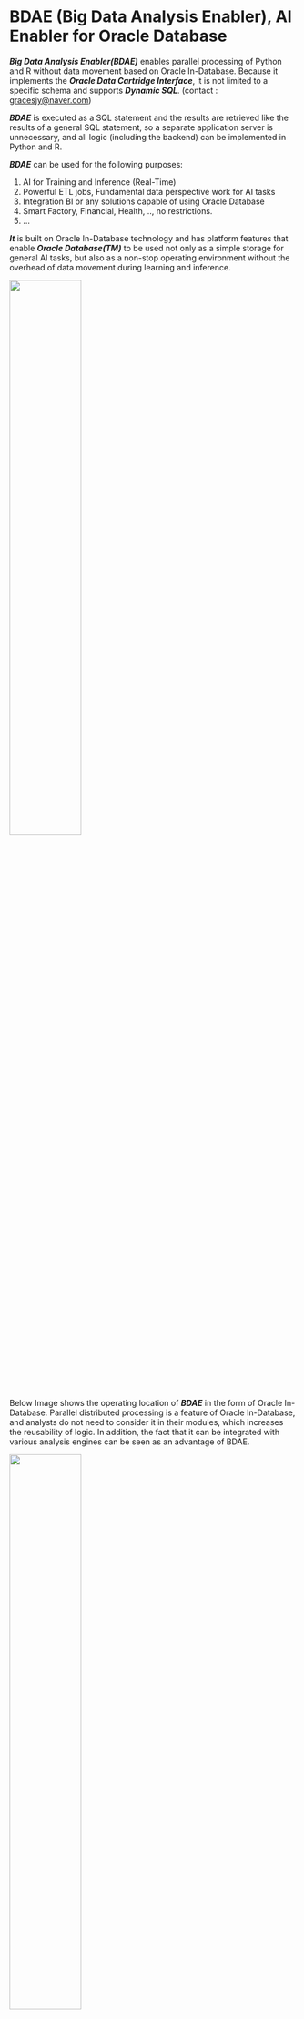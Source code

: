 # BDAE (Big Data Analysis Enabler), AI Enabler for Oracle Database

***Big Data Analysis Enabler(BDAE)*** enables parallel processing of Python and R without data movement based on Oracle In-Database.
Because it implements the ***Oracle Data Cartridge Interface***, it is not limited to a specific schema and supports ***Dynamic SQL***.
(contact : gracesjy@naver.com)<br>

***BDAE*** is executed as a SQL statement and the results are retrieved like the results of a general SQL statement, 
so a separate application server is unnecessary, and all logic (including the backend) can be implemented in Python and R. 

***BDAE*** can be used for the following purposes:
1. AI for Training and Inference (Real-Time)
2. Powerful ETL jobs, Fundamental data perspective work for AI tasks
3. Integration BI or any solutions capable of using Oracle Database
4. Smart Factory, Financial, Health, .., no restrictions.
5. ...

***It*** is built on Oracle In-Database technology and has platform features that enable ***Oracle Database(TM)***
to be used not only as a simple storage for general AI tasks, but also as a non-stop operating environment
without the overhead of data movement during learning and inference.

<img src="https://github.com/gracesjy/bdae/blob/main/images/Oracle_In_Database.png" width="50%" height="50%">

Below Image shows the operating location of ***BDAE*** in the form of Oracle In-Database.
Parallel distributed processing is a feature of Oracle In-Database, and analysts do not need to consider it in their modules, which increases the reusability of logic.
In addition, the fact that it can be integrated with various analysis engines can be seen as an advantage of BDAE. 

<img src="https://github.com/gracesjy/bdae/blob/main/images/BDAE_ARCH.png" width="50%" height="50%">


This can improve performance by reducing the number of DB calls while writing backend programs in Python and R.<br>
***Note)*** <br>
1.    ***BDAE*** was developed with inspiration from ***Oracle R Enterprise*** and was created solely using Oracle manuals.<br>
      However, it took a lot of time to develop through trial and error due to the lack of examples.<br>
      This is a work that I thought of and created on my own.<br>
2.    ***BDAE*** enables your Python/R modules to run with parallelism like ***Oracle R Enterprise***. <br>
3.    But, ***BDAE*** has no alogithm unlike **Oracle R Enterprise**, just Tool for AI (Machine Learning). <br>
      Algorithms are not included because they are constantly evolving and changing. This is also because analysts can do better. <br>

## How To run (3 Steps to Run !)
1. Register your Python/R model in the designated Oracle Database's table or save file in PYTHONPATH directory.
2. Register the SQL to bind source data and your model.
3. Run the SQL and get the results.  you can get results any tools capable of connecting Oracle Database.
***Note*** Using BDAE Web, you can simply and easily register Python/R and SQLs with Editor. (just copy & paste from Jupyter Notebook or Something)

### Step-1) Make Your Python module (ML/DL/ ...)

You must make entry function of module, for example describe().
others are helper functions. 

```python
import numpy as np
import os
import matplotlib as mpl
import matplotlib.pyplot as plt
import pandas as pd
import tempfile
import base64
from pandas.plotting import scatter_matrix

def make_output(df, key, data):
   df[key] = data
   return df

def image_to_html():
   tmp_file_name = tempfile.NamedTemporaryFile().name + '.png'
   plt.savefig(tmp_file_name)
   image = open(tmp_file_name, 'rb')
   image_read = image.read()
   image_64_encode = base64.b64encode(image_read)
   uri = '<img src="data:img/png;base64,' + image_64_encode.decode() + '">'
   html_str = "<html><body>" + uri + "</body></html>"
   if os.path.exists(tmp_file_name):
      os.remove(tmp_file_name)
   return html_str

def describe(housing):
   # 0) Prepare Output
   tupleStart = {'subject': [ 'General ML' ] }
   pdf = pd.DataFrame(tupleStart)

   # 1) Historam
   housing.hist(bins=50, figsize=(20,15))
   a = image_to_html()
   pdf = make_output(pdf, 'Histogram', a)

   # 2) Scatter Plot
   housing.plot(kind="scatter", x="LONGITUDE", y="LATITUDE", alpha=0.4,
             s=housing["POPULATION"]/100, label="POPULATION", figsize=(10,7),
             c="MEDIAN_HOUSE_VALUE", cmap=plt.get_cmap("jet"), colorbar=True,
             sharex=False)
   plt.legend()
   a = image_to_html()
   pdf = make_output(pdf, 'ScatterPlot', a)

   # 3) Scatter Matrix
   attributes = ["MEDIAN_HOUSE_VALUE", "MEDIAN_INCOME", "TOTAL_ROOMS",
              "HOUSING_MEDIAN_AGE"]
   scatter_matrix(housing[attributes], figsize=(12, 8))
   a = image_to_html()
   pdf = make_output(pdf, 'ScatterMatrix', a)
   
   return pdf

```

### Step-2) Make Your SQL to run

The input (Oracle Database's Table or View or Queries) is delivered 
pandas DataFrame format to your python entry point function,
and You must make the results into pandas DataFrame format !,
because of Oracle Database Query Results(RDBMS).

```sql
SELECT * 
      FROM table(apTableEval(
         	cursor(SELECT * FROM CAL_HOUSING),  -- Input Data (Driving Table)
         	NULL,  -- Secondary Input Data or Hyperparameters for your Python Module
            'SELECT CAST(''A'' AS VARCHAR2(40)) SUBJECT,  -- Output Format
                  TO_CLOB(NULL) H1, TO_CLOB(NULL) H2, TO_CLOB(NULL) H3 
             FROM DUAL',
           'CAL_HOUSING_EDM:describe'))  -- Python Module for calling
```
```sql
SELECT * 
      FROM table(asTableEval(
         	cursor(SELECT * FROM CAL_HOUSING),  -- Input Data (Driving Table)
         	NULL,  -- Secondary Input Data or Hyperparameters for your Python Module
            'SELECT CAST(''A'' AS VARCHAR2(40)) SUBJECT,  -- Output Format
                  TO_CLOB(NULL) H1, TO_CLOB(NULL) H2, TO_CLOB(NULL) H3 
             FROM DUAL',
           'CAL_HOUSING_EDM_describe'))  -- R Module for calling
```



### Step-3) Run above SQL and get Results
Like General SQL Queries' results, BDAE's results are the same.
(Any Applications you can develope using SQLs)

<img src="https://github.com/gracesjy/bdae/blob/main/images/ResultsEDM.png" width="90%" height="90%">



## Installation (dependencies)

Oracle Database is provided as Docker, and installation of Python and R with Anaconda has also become very convenient.<br>
Therefore, BDAE installation is very quick and can be installed within minutes.<br><br>
This Docker can be provided in tar file format and can be imported using methods such as docker load -i bdae_oracle.tar.<br><br>

If you have an NVIDIA Graphic Card and it is properly set up, you can use the GPU by loading the Docker image above and then giving the following options when running it.

```
docker run -d --ipc=host --name oracle_bdae_gpu --gpus all -p 1521:1521 -p 5500:5500 -p 8888:8888 oracle_bdae:0.7
```

<img src="https://github.com/gracesjy/bdae/blob/main/images/BDAE_DOCKER.png" width="90%" height="90%">

Please send me the mail if you want to test. (gracesjy@naver.com)<br>

## Summary (Manual)
https://github.com/gracesjy/bdae/blob/main/BDAE_Manual.pdf

## GCP Big Query
Comparing it to GCP BigQuery, the similarities with BigQuery include that both input and output data are in table format and that parallel processing is possible, while the differences are that BDAE allows analysts to directly input algorithms and MLOps like AutoML, and that large-scale data performance tuning can be left to Oracle Database.
```
CREATE OR REPLACE MODEL
  `bigquery-public-data.london_bicycles.bikeshare_model`
OPTIONS
  (model_type='LINEAR_REG') AS
SELECT
  start_station_name,
  end_station_name,
  duration,
  start_hour
FROM
  `bigquery-public-data.london_bicycles.cycle_hire`
WHERE
  start_station_name IS NOT NULL
  AND end_station_name IS NOT NULL
  AND duration IS NOT NULL
  AND start_hour IS NOT NULL
  AND RAND() < 0.01 -- 데이터 양이 너무 많아 샘플링함
```
If you change the BigQuery above to BDAE, it will look like this. Instead of creating tables haphazardly every time, you can consistently store F1, accuracy, and other metrics in the model table. Of course, analysts can create or provide these details.
```
INSERT INTO MODEL_TABLE
SELECT * 
      FROM table(apTableEval(
         	cursor(SELECT * FROM bigquery-public-data.london_bicycles.cycle_hire),  -- Input Data (Driving Table)
         	NULL,  -- Secondary Input Data or Hyperparameters 
            'SELECT CAST(NULL AS VARCHAR2(40)) name,  -- Output Format
                    CAST(NULL AS CLOUB) model,
                    1.0 accuracy, ...
             FROM DUAL',
           'YourAlgorithm:LinearReg'))  -- Python Module or R Module
```

#### For various reasons, Big Data Analysis Enabler is not registered as a trademark.
   
     


               

